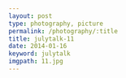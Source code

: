 ```yaml
---
layout: post
type: photography, picture
permalink: /photography/:title
title: julytalk-11
date: 2014-01-16
keyword: julytalk
imgpath: 11.jpg
---
```



